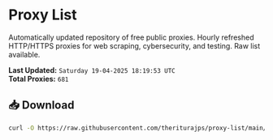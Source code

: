 # Proxy List

Automatically updated repository of free public proxies. Hourly refreshed HTTP/HTTPS proxies for web scraping, cybersecurity, and testing. Raw list available.

**Last Updated:** `Saturday 19-04-2025 18:19:53 UTC`  
**Total Proxies:** `681`

## 📥 Download
```bash
curl -O https://raw.githubusercontent.com/theriturajps/proxy-list/main/proxies.txt
